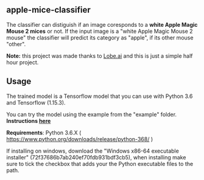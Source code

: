 apple-mice-classifier
---

The classifier can distiguish if an image coresponds to a **white Apple Magic Mouse 2 mices** or not.
If the input image is a "white Apple Magic Mouse 2 mouse" the classifier will predict its category as "apple", if its other mouse "other".

**Note:** this project was made thanks to [Lobe.ai](https://lobe.ai/) and this is just a simple half hour project.

Usage
-----

The trained model is a Tensorflow model that you can use with Python 3.6 and Tensorflow (1.15.3).

You can try the model using the example from the "example" folder.
**Instructions [here](example/README.md)**

**Requirements**: Python 3.6.X ( https://www.python.org/downloads/release/python-368/ )

If installing on windows, download the "Windows x86-64 executable installer" (72f37686b7ab240ef70fdb931bdf3cb5), when installing make sure to tick the checkbox that adds your the Python executable files to the path.
